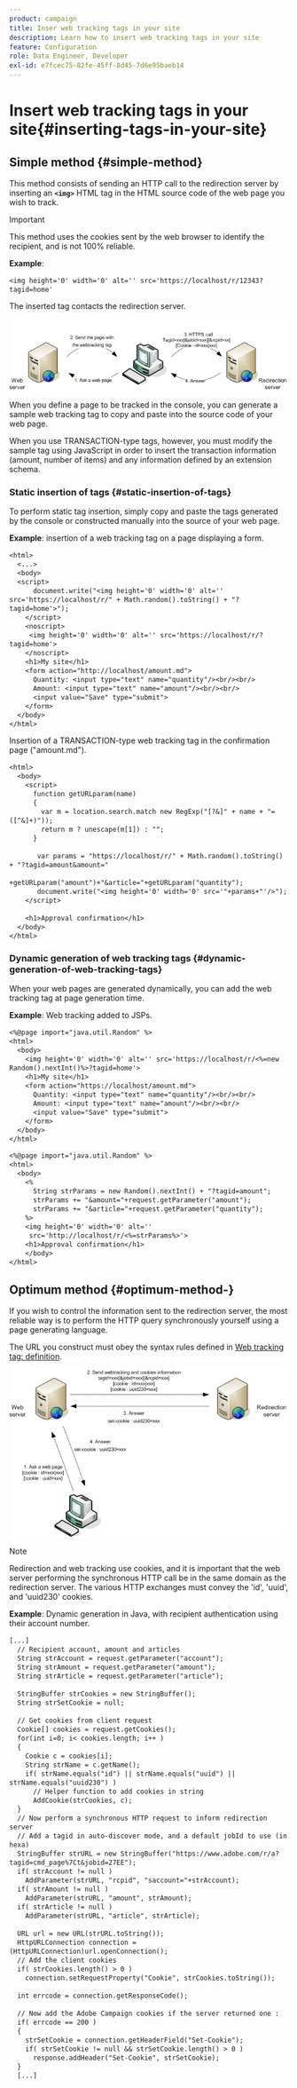 ```yaml
---
product: campaign
title: Inser web tracking tags in your site
description: Learn how to insert web tracking tags in your site
feature: Configuration
role: Data Engineer, Developer
exl-id: e7fcec75-82fe-45ff-8d45-7d6e95baeb14
---
```

# Insert web tracking tags in your site{#inserting-tags-in-your-site}

## Simple method {#simple-method}

This method consists of sending an HTTP call to the redirection server by inserting an **`<img>`** HTML tag in the HTML source code of the web page you wish to track.

>[!IMPORTANT]
>
>This method uses the cookies sent by the web browser to identify the recipient, and is not 100% reliable.

**Example**:

```
<img height='0' width='0' alt='' src='https://localhost/r/12343?tagid=home'
```

The inserted tag contacts the redirection server.

![](assets/d_ncs_integration_webtracking_structure2.png)

When you define a page to be tracked in the console, you can generate a sample web tracking tag to copy and paste into the source code of your web page.

When you use TRANSACTION-type tags, however, you must modify the sample tag using JavaScript in order to insert the transaction information (amount, number of items) and any information defined by an extension schema.

### Static insertion of tags {#static-insertion-of-tags}

To perform static tag insertion, simply copy and paste the tags generated by the console or constructed manually into the source of your web page.

**Example**: insertion of a web tracking tag on a page displaying a form.

```
<html>
  <...>
  <body>
  <script>
      document.write("<img height='0' width='0' alt='' src='https://localhost/r/" + Math.random().toString() + "?tagid=home'>");
    </script>
    <noscript>
     <img height='0' width='0' alt='' src='https://localhost/r/?tagid=home'>
    </noscript>
    <h1>My site</h1>
    <form action="http://localhost/amount.md">
      Quantity: <input type="text" name="quantity"/><br/><br/>
      Amount: <input type="text" name="amount"/><br/><br/>
      <input value="Save" type="submit">
    </form>
  </body>
</html>
```

Insertion of a TRANSACTION-type web tracking tag in the confirmation page ("amount.md").

```
<html>
  <body>
    <script>
      function getURLparam(name) 
      {
        var m = location.search.match new RegExp("[?&]" + name + "=([^&]+)"));
        return m ? unescape(m[1]) : "";
      }
 
       var params = "https://localhost/r/" + Math.random().toString() + "?tagid=amount&amount="
                      +getURLparam("amount")+"&article="+getURLparam("quantity");
       document.write("<img height='0' width='0' src='"+params+"'/>");
    </script>

    <h1>Approval confirmation</h1>
  </body>
</html>
```

### Dynamic generation of web tracking tags {#dynamic-generation-of-web-tracking-tags}

When your web pages are generated dynamically, you can add the web tracking tag at page generation time.

**Example**: Web tracking added to JSPs.

```
<%@page import="java.util.Random" %>
<html>
  <body>
    <img height='0' width='0' alt='' src='https://localhost/r/<%=new Random().nextInt()%>?tagid=home'>
    <h1>My site</h1>
    <form action="https://localhost/amount.md">
      Quantity: <input type="text" name="quantity"/><br/><br/>
      Amount: <input type="text" name="amount"/><br/><br/>
      <input value="Save" type="submit">
    </form>
  </body>
</html>
```

```
<%@page import="java.util.Random" %>
<html>
  <body>
    <%  
      String strParams = new Random().nextInt() + "?tagid=amount";
      strParams += "&amount="+request.getParameter("amount");
      strParams += "&article="+request.getParameter("quantity");
    %>
    <img height='0' width='0' alt=''
     src='http://localhost/r/<%=strParams%>'>
    <h1>Approval confirmation</h1>
    </body>
</html>
```

## Optimum method {#optimum-method-}

If you wish to control the information sent to the redirection server, the most reliable way is to perform the HTTP query synchronously yourself using a page generating language.

The URL you construct must obey the syntax rules defined in [Web tracking tag: definition](../../configuration/using/web-tracking-tag-definition.md).

![](assets/d_ncs_integration_webtracking_structure3.png)

>[!NOTE]
>
>Redirection and web tracking use cookies, and it is important that the web server performing the synchronous HTTP call be in the same domain as the redirection server. The various HTTP exchanges must convey the 'id', 'uuid', and 'uuid230' cookies.

**Example**: Dynamic generation in Java, with recipient authentication using their account number.

```
[...]
  // Recipient account, amount and articles
  String strAccount = request.getParameter("account");
  String strAmount = request.getParameter("amount");
  String strArticle = request.getParameter("article");

  StringBuffer strCookies = new StringBuffer();
  String strSetCookie = null;

  // Get cookies from client request
  Cookie[] cookies = request.getCookies();
  for(int i=0; i< cookies.length; i++ )
  {
    Cookie c = cookies[i];
    String strName = c.getName();
    if( strName.equals("id") || strName.equals("uuid") || strName.equals("uuid230") )
      // Helper function to add cookies in string
      AddCookie(strCookies, c);
  }
  // Now perform a synchronous HTTP request to inform redirection server
  // Add a tagid in auto-discover mode, and a default jobId to use (in hexa)
  StringBuffer strURL = new StringBuffer("https://www.adobe.com/r/a?tagid=cmd_page%7Ct&jobid=27EE");
  if( strAccount != null )
    AddParameter(strURL, "rcpid", "saccount="+strAccount);
  if( strAmount != null )
    AddParameter(strURL, "amount", strAmount);
  if( strArticle != null )
    AddParameter(strURL, "article", strArticle);
  
  URL url = new URL(strURL.toString());
  HttpURLConnection connection = (HttpURLConnection)url.openConnection();
  // Add the client cookies
  if( strCookies.length() > 0 )
    connection.setRequestProperty("Cookie", strCookies.toString());

  int errcode = connection.getResponseCode();

  // Now add the Adobe Campaign cookies if the server returned one :
  if( errcode == 200 )
  {
    strSetCookie = connection.getHeaderField("Set-Cookie");
    if( strSetCookie != null && strSetCookie.length() > 0 )
      response.addHeader("Set-Cookie", strSetCookie);
  }
  [...]
```
